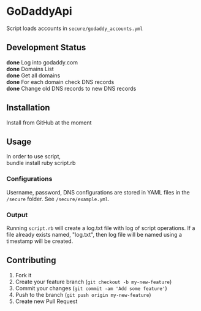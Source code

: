 # GoDaddyApi

Script loads accounts in ````secure/godaddy_accounts.yml````  



## Development Status  
__done__  Log into godaddy.com  
__done__  Domains List  
__done__  Get all domains  
__done__  For each domain check DNS records  
__done__  Change old DNS records to new DNS records  



## Installation
Install from GitHub at the moment



## Usage

In order to use script,  
		bundle install
		ruby script.rb

### Configurations
Username, password, DNS configurations are stored in YAML files in the ````/secure```` folder. See ````/secure/example.yml````.  
  
### Output   
Running ````script.rb```` will create a log.txt file with log of script operations. 
If a file already exists named, "log.txt", then log file will be named using a timestamp will be created.




## Contributing

1. Fork it
2. Create your feature branch (`git checkout -b my-new-feature`)
3. Commit your changes (`git commit -am 'Add some feature'`)
4. Push to the branch (`git push origin my-new-feature`)
5. Create new Pull Request

